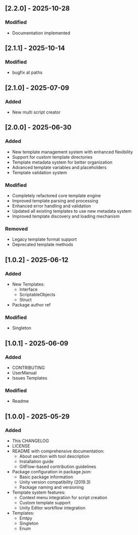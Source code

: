 ## [2.2.0] - 2025-10-28

### Modified
- Documentation implemented

## [2.1.1] - 2025-10-14

### Modified
- bugfix at paths

## [2.1.0] - 2025-07-09

### Added
- New multi script creator

## [2.0.0] - 2025-06-30

### Added
- New template management system with enhanced flexibility
- Support for custom template directories
- Template metadata system for better organization
- Advanced template variables and placeholders
- Template validation system

### Modified
- Completely refactored core template engine
- Improved template parsing and processing
- Enhanced error handling and validation
- Updated all existing templates to use new metadata system
- Improved template discovery and loading mechanism

### Removed
- Legacy template format support
- Deprecated template methods

## [1.0.2] - 2025-06-12

### Added
- New Templates:
    - Interface
    - ScriptableObjects
    - Struct
- Package author ref

### Modified
- Singleton

## [1.0.1] - 2025-06-09

### Added
- CONTRIBUTING
- UserManual
- Issues Templates

### Modified
- Readme

## [1.0.0] - 2025-05-29

### Added
- This CHANGELOG
- LICENSE
- README with comprehensive documentation:
    - About section with tool description
    - Installation guide
    - GitFlow-based contribution guidelines
- Package configuration in package.json:
    - Basic package information
    - Unity version compatibility (2019.3)
    - Package naming and versioning
- Template system features:
    - Context menu integration for script creation
    - Custom template support
    - Unity Editor workflow integration
- Templates:
    - Emtpy
    - Singleton
    - Enum